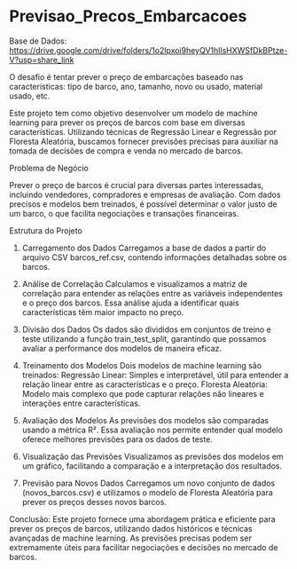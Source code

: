 # Previsao_Precos_Embarcacoes
Base de Dados: https://drive.google.com/drive/folders/1o2lpxoi9heyQV1hIlsHXWSfDkBPtze-V?usp=share_link

O desafio é tentar prever o preço de embarcações baseado nas características: tipo de barco, ano, tamanho, novo ou usado, material usado, etc.

Este projeto tem como objetivo desenvolver um modelo de machine learning para prever os preços de barcos com base em diversas características. Utilizando técnicas de Regressão Linear e Regressão por Floresta Aleatória, buscamos fornecer previsões precisas para auxiliar na tomada de decisões de compra e venda no mercado de barcos.

Problema de Negócio

Prever o preço de barcos é crucial para diversas partes interessadas, incluindo vendedores, compradores e empresas de avaliação. Com dados precisos e modelos bem treinados, é possível determinar o valor justo de um barco, o que facilita negociações e transações financeiras.

Estrutura do Projeto

1. Carregamento dos Dados
Carregamos a base de dados a partir do arquivo CSV barcos_ref.csv, contendo informações detalhadas sobre os barcos.

2. Análise de Correlação
Calculamos e visualizamos a matriz de correlação para entender as relações entre as variáveis independentes e o preço dos barcos. Essa análise ajuda a identificar quais características têm maior impacto no preço.

3. Divisão dos Dados
Os dados são divididos em conjuntos de treino e teste utilizando a função train_test_split, garantindo que possamos avaliar a performance dos modelos de maneira eficaz.

4. Treinamento dos Modelos
Dois modelos de machine learning são treinados:
Regressão Linear: Simples e interpretável, útil para entender a relação linear entre as características e o preço.
Floresta Aleatória: Modelo mais complexo que pode capturar relações não lineares e interações entre características.

5. Avaliação dos Modelos
As previsões dos modelos são comparadas usando a métrica R². Essa avaliação nos permite entender qual modelo oferece melhores previsões para os dados de teste.

6. Visualização das Previsões
Visualizamos as previsões dos modelos em um gráfico, facilitando a comparação e a interpretação dos resultados.

7. Previsão para Novos Dados
Carregamos um novo conjunto de dados (novos_barcos.csv) e utilizamos o modelo de Floresta Aleatória para prever os preços desses novos barcos.

Conclusão:
Este projeto fornece uma abordagem prática e eficiente para prever os preços de barcos, utilizando dados históricos e técnicas avançadas de machine learning. As previsões precisas podem ser extremamente úteis para facilitar negociações e decisões no mercado de barcos.
